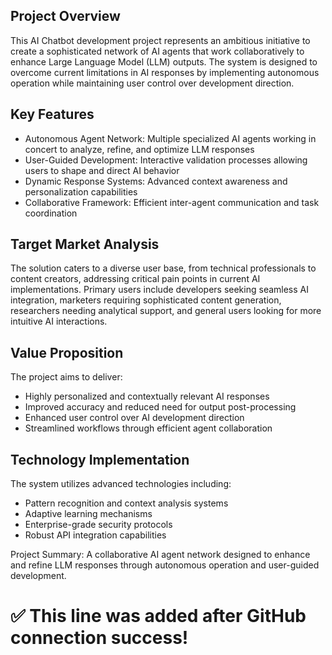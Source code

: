 ## Project Overview

This AI Chatbot development project represents an ambitious initiative to create a sophisticated network of AI agents that work collaboratively to enhance Large Language Model (LLM) outputs. The system is designed to overcome current limitations in AI responses by implementing autonomous operation while maintaining user control over development direction.

## Key Features

- Autonomous Agent Network: Multiple specialized AI agents working in concert to analyze, refine, and optimize LLM responses
- User-Guided Development: Interactive validation processes allowing users to shape and direct AI behavior
- Dynamic Response Systems: Advanced context awareness and personalization capabilities
- Collaborative Framework: Efficient inter-agent communication and task coordination

## Target Market Analysis

The solution caters to a diverse user base, from technical professionals to content creators, addressing critical pain points in current AI implementations. Primary users include developers seeking seamless AI integration, marketers requiring sophisticated content generation, researchers needing analytical support, and general users looking for more intuitive AI interactions.

## Value Proposition

The project aims to deliver:

- Highly personalized and contextually relevant AI responses
- Improved accuracy and reduced need for output post-processing
- Enhanced user control over AI development direction
- Streamlined workflows through efficient agent collaboration

## Technology Implementation

The system utilizes advanced technologies including:

- Pattern recognition and context analysis systems
- Adaptive learning mechanisms
- Enterprise-grade security protocols
- Robust API integration capabilities

Project Summary: A collaborative AI agent network designed to enhance and refine LLM responses through autonomous operation and user-guided development.

# ✅ This line was added after GitHub connection success!
